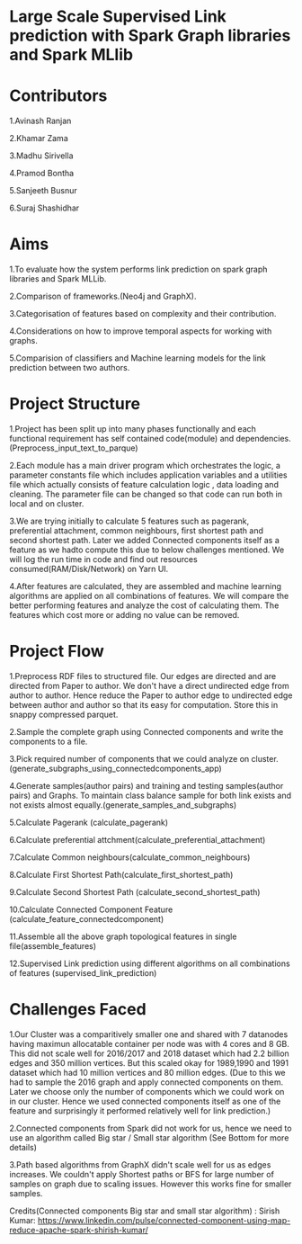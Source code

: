 # Large Scale Supervised Link prediction with Spark Graph libraries and Spark MLlib


# Contributors

1.Avinash Ranjan

2.Khamar Zama

3.Madhu Sirivella

4.Pramod Bontha

5.Sanjeeth Busnur

6.Suraj Shashidhar

# Aims

1.To evaluate how the system performs link prediction on spark graph libraries and Spark MLLib.

2.Comparison of frameworks.(Neo4j and GraphX).

3.Categorisation of features based on complexity and their contribution.

4.Considerations on how to improve temporal aspects for working with graphs.

5.Comparision of classifiers and Machine learning models for the link prediction between two authors.

# Project Structure

1.Project has been split up into many phases functionally and each functional requirement has self contained code(module) and dependencies.         (Preprocess_input_text_to_parque)

2.Each module has a main driver program which orchestrates the logic, a parameter constants file which includes application variables and a utilities file which    actually consists of feature calculation logic , data loading and cleaning. The parameter file can be changed so that code can run both in local and on cluster.
 
3.We are trying initially to calculate 5 features such as pagerank, preferential attachment, common neighbours, first shortest path and second shortest path. Later we added Connected components itself as a feature as we hadto compute this due to below challenges mentioned. We will log the run time in code and find out resources consumed(RAM/Disk/Network) on Yarn UI.

4.After features are calculated, they are assembled and machine learning algorithms are applied on all combinations of features. We will compare the better performing features and analyze the cost of calculating them. The features which cost more or adding no value can be removed.

# Project Flow

1.Preprocess RDF files to structured file. Our edges are directed and are directed from Paper to author. We don't have a direct undirected edge from author to author. Hence reduce the Paper to author edge to undirected edge between author and author so that its easy for computation. Store this in snappy compressed parquet.

2.Sample the complete graph using Connected components and write the components to a file.

3.Pick required number of components that we could analyze on cluster. (generate_subgraphs_using_connectedcomponents_app)

4.Generate samples(author pairs) and training and testing samples(author pairs) and Graphs. To maintain class balance sample for both link exists and not exists    almost equally.(generate_samples_and_subgraphs)

5.Calculate Pagerank (calculate_pagerank)

6.Calculate preferential attchment(calculate_preferential_attachment)

7.Calculate Common neighbours(calculate_common_neighbours)

8.Calculate First Shortest Path(calculate_first_shortest_path)

9.Calculate Second Shortest Path (calculate_second_shortest_path)

10.Calculate Connected Component Feature (calculate_feature_connectedcomponent)

11.Assemble all the above graph topological features in single file(assemble_features)

12.Supervised Link prediction using different algorithms on all combinations of features (supervised_link_prediction)

# Challenges Faced


1.Our Cluster was a comparitively smaller one and shared with 7 datanodes having maximun allocatable container per node was with 4 cores and 8 GB. This did not  scale well for 2016/2017 and 2018 dataset which had 2.2 billion edges and 350 million vertices. But this scaled okay for 1989,1990 and 1991 dataset which had 10 million vertices and 80 million edges.
(Due to this we had to sample the 2016 graph and apply connected components on them. Later we choose only the number of components which we could work on in our cluster. Hence we used connected components itself as one of the feature and surprisingly it performed relatively well for link prediction.)

2.Connected components from Spark did not work for us, hence we need to use an algorithm called Big star / Small star algorithm (See Bottom for more details)

3.Path based algorithms from GraphX didn't scale well for us as edges increases. We couldn't apply Shortest paths or BFS for large number of samples on graph due to scaling issues. However this works fine for smaller samples.

Credits(Connected components Big star and small star algorithm) : Sirish Kumar: https://www.linkedin.com/pulse/connected-component-using-map-reduce-apache-spark-shirish-kumar/




